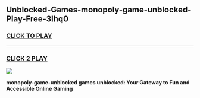 
## Unblocked-Games-monopoly-game-unblocked-Play-Free-3lhq0
<h3>
<a href="https://premium76.site?title=monopoly-game-unblocked&ref=18A1">CLICK TO PLAY</a></h3>
<hr>

<h3>
<a href="https://premium76.site?title=monopoly-game-unblocked&ref=18A1">CLICK 2 PLAY</a>
  
</h3>

<a href="https://premium76.site?title=monopoly-game-unblocked&ref=18A1"><img src="https://clearcache.store/games.png"></a>


**monopoly-game-unblocked games unblocked: Your Gateway to Fun and Accessible Online Gaming**
